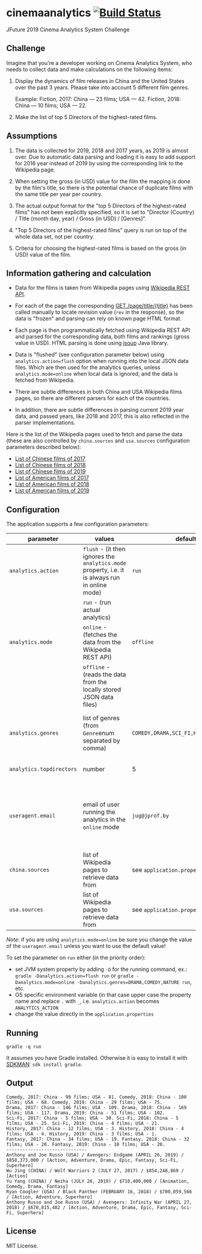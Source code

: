 # cinemaanalytics [![Build Status](https://travis-ci.org/zshamrock/cinemaanalytics.svg?branch=master)](https://travis-ci.org/zshamrock/cinemaanalytics) 

JFuture 2019 Cinema Analytics System Challenge

## Challenge

Imagine that you're a developer working on Cinema Analytics System, who needs to collect data and make calculations on the following items:
 
1. Display the dynamics of film releases in China and the United States over the past 3 years. Please take into account 5 different film genres.
 
   Example:
   Fiction, 2017: China — 23 films; USA — 42. Fiction, 2018: China — 10 films; USA — 22.
 
2. Make the list of top 5 Directors of the highest-rated films.

## Assumptions

1. The data is collected for 2019, 2018 and 2017 years, as 2019 is almost over.
Due to automatic data parsing and loading it is easy to add support for 2016 year instead of 2019 by using the corresponding 
link to the Wikipedia page.

2. When setting the gross (in USD) value for the film the mapping is done by the film's title, so there is the potential 
chance of duplicate films with the same title per year per country.

3. The actual output format for the "top 5 Directors of the highest-rated films" has not been explicitly specified, so 
it is set to "Director (Country) / Title (month day, year) / Gross (in USD) / [Genres]".

4. "Top 5 Directors of the highest-rated films" query is run on top of the whole data set, not per country.

5. Criteria for choosing the highest-rated films is based on the gross (in USD) value of the film.

## Information gathering and calculation

- Data for the films is taken from Wikipedia pages using [Wikipedia REST API](https://en.wikipedia.org/api/rest_v1/).

- For each of the page the corresponding [GET /page/title/{title}](https://en.wikipedia.org/api/rest_v1/#/Page%20content/get_page_title__title_)
has been called manually to locate revision value (`rev` in the response), so the data is "frozen" and parsing can rely on known page HTML format.

- Each page is then programmatically fetched using Wikipedia REST API and parsed for the corresponding data, both films 
and rankings (gross value in USD). HTML parsing is done using [jsoup](https://jsoup.org/) Java library.

- Data is "flushed" (see configuration parameter below) using `analytics.action=flush` option when running into the local
JSON data files. Which are then used for the analytics queries, unless `analytics.mode=online` when local data is ignored, 
and the data is fetched from Wikipedia.

- There are subtle differences in both China and USA Wikipedia films pages, so there are different parsers for each of the countries.

- In addition, there are subtle differences in parsing current 2019 year data, and passed years, like 2018 and 2017, this is
also reflected in the parser implementations.

Here is the list of the Wikipedia pages used to fetch and parse the data (these are also controlled by `china.sources` and `usa.sources` 
configuration parameters described below):

- [List of Chinese films of 2017](https://en.wikipedia.org/wiki/List_of_Chinese_films_of_2017)
- [List of Chinese films of 2018](https://en.wikipedia.org/wiki/List_of_Chinese_films_of_2018)
- [List of Chinese films of 2019](https://en.wikipedia.org/wiki/List_of_Chinese_films_of_2019)
- [List of American films of 2017](https://en.wikipedia.org/wiki/List_of_American_films_of_2017)
- [List of American films of 2018](https://en.wikipedia.org/wiki/List_of_American_films_of_2018)
- [List of American films of 2019](https://en.wikipedia.org/wiki/List_of_American_films_of_2019)

## Configuration

The application supports a few configuration parameters:

|parameter| values | default | description |
|---------|--------|---------|-------------|
|`analytics.action`| `flush` - (it then ignores the `analytics.mode` property, i.e. it is always run in online mode)|`run`|action to run|
|                  | `run` - (run actual analytics)                                                                |     |
|`analytics.mode`  | `online` - (fetches the data from the Wikipedia REST API)| `offline` | either read local data or remote |              
|                  | `offline` - (reads the data from the locally stored JSON data files)|  |                                  |
|`analytics.genres`| list of genres (from `Genre`enum separated by comma) | `COMEDY,DRAMA,SCI_FI,HISTORY,FANTASY`| genres to use in the dynamics of film releases analytics |
|`analytics.topdirectors`| number | 5 | number of top directors |
|`useragent.email`| email of user running the analytics in the `online` mode | `jug@jprof.by` | Wikipedia REST API requires to set the contact information in the `User-Agent` header |
|`china.sources`| list of Wikipedia pages to retrieve data from | see `application.properties` | list of china films pages in Wikipedia |
|`usa.sources`| list of Wikipedia pages to retrieve data from | see `application.properties` | list of usa films pages in Wikipedia |

*Note*: if you are using `analytics.mode=online` be sure you change the value of the `useragent.email` unless you want to use the default value!

To set the parameter on `run` either (in the priority order):

- set JVM system property by adding `-D` for the running command, ex.: `gradle -Danalytics.action=flush run` 
or `gradle -Danalytics.mode=online -Danalytics.genres=DRAMA,COMEDY,NATURE run`, etc.
- OS specific environment variable (in that case upper case the property name and replace `.` with `_`, 
i.e. `analytics.action` becomes `ANALYTICS_ACTION`
- change the value directly in the `application.properties`
          
## Running

```
gradle -q run
```

It assumes you have Gradle installed. Otherwise it is easy to install it with [SDKMAN](https://sdkman.io/): `sdk install gradle`.

## Output

```
Comedy, 2017: China - 99 films; USA - 81. Comedy, 2018: China - 100 films; USA - 68. Comedy, 2019: China - 29 films; USA - 75.
Drama, 2017: China - 146 films; USA - 109. Drama, 2018: China - 169 films; USA - 117. Drama, 2019: China - 51 films; USA - 102.
Sci-Fi, 2017: China - 5 films; USA - 30. Sci-Fi, 2018: China - 5 films; USA - 25. Sci-Fi, 2019: China - 4 films; USA - 21.
History, 2017: China - 12 films; USA - 3. History, 2018: China - 4 films; USA - 4. History, 2019: China - 3 films; USA - 1.
Fantasy, 2017: China - 34 films; USA - 19. Fantasy, 2018: China - 32 films; USA - 20. Fantasy, 2019: China - 10 films; USA - 20.
------------------------------
Anthony and Joe Russo (USA) / Avengers: Endgame (APRIL 26, 2019) / $858,373,000 / [Action, Adventure, Drama, Epic, Fantasy, Sci-Fi, Superhero]
Wu Jing (CHINA) / Wolf Warriors 2 (JULY 27, 2017) / $854,248,869 / [Action]
Yu Yang (CHINA) / Nezha (JULY 26, 2019) / $710,400,000 / [Animation, Comedy, Drama, Fantasy]
Ryan Coogler (USA) / Black Panther (FEBRUARY 16, 2018) / $700,059,566 / [Action, Adventure, Superhero]
Anthony Russo and Joe Russo (USA) / Avengers: Infinity War (APRIL 27, 2018) / $678,815,482 / [Action, Adventure, Drama, Epic, Fantasy, Sci-Fi, Superhero]
```

## License

MIT License.